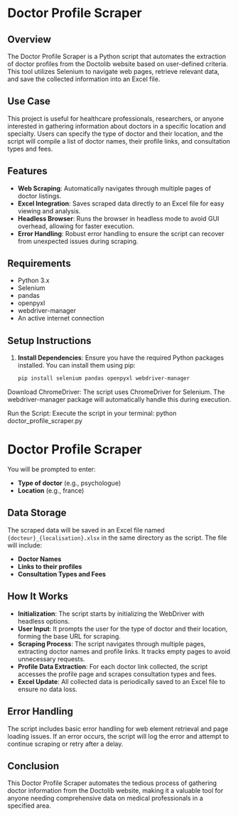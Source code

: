 # Doctor Profile Scraper

## Overview
The Doctor Profile Scraper is a Python script that automates the extraction of doctor profiles from the Doctolib website based on user-defined criteria. This tool utilizes Selenium to navigate web pages, retrieve relevant data, and save the collected information into an Excel file. 

## Use Case
This project is useful for healthcare professionals, researchers, or anyone interested in gathering information about doctors in a specific location and specialty. Users can specify the type of doctor and their location, and the script will compile a list of doctor names, their profile links, and consultation types and fees.

## Features
- **Web Scraping**: Automatically navigates through multiple pages of doctor listings.
- **Excel Integration**: Saves scraped data directly to an Excel file for easy viewing and analysis.
- **Headless Browser**: Runs the browser in headless mode to avoid GUI overhead, allowing for faster execution.
- **Error Handling**: Robust error handling to ensure the script can recover from unexpected issues during scraping.

## Requirements
- Python 3.x
- Selenium
- pandas
- openpyxl
- webdriver-manager
- An active internet connection

## Setup Instructions
1. **Install Dependencies**:
   Ensure you have the required Python packages installed. You can install them using pip:
   ```bash
   pip install selenium pandas openpyxl webdriver-manager
Download ChromeDriver: The script uses ChromeDriver for Selenium. The webdriver-manager package will automatically handle this during execution.

Run the Script: Execute the script in your terminal:
python doctor_profile_scraper.py
# Doctor Profile Scraper

You will be prompted to enter: 
- **Type of doctor** (e.g., psychologue) 
- **Location** (e.g., france) 

## Data Storage 
The scraped data will be saved in an Excel file named `{docteur}_{localisation}.xlsx` in the same directory as the script. The file will include: 
- **Doctor Names** 
- **Links to their profiles** 
- **Consultation Types and Fees** 

## How It Works 
- **Initialization**: The script starts by initializing the WebDriver with headless options. 
- **User Input**: It prompts the user for the type of doctor and their location, forming the base URL for scraping. 
- **Scraping Process**: The script navigates through multiple pages, extracting doctor names and profile links. It tracks empty pages to avoid unnecessary requests. 
- **Profile Data Extraction**: For each doctor link collected, the script accesses the profile page and scrapes consultation types and fees. 
- **Excel Update**: All collected data is periodically saved to an Excel file to ensure no data loss. 

## Error Handling 
The script includes basic error handling for web element retrieval and page loading issues. If an error occurs, the script will log the error and attempt to continue scraping or retry after a delay. 

## Conclusion 
This Doctor Profile Scraper automates the tedious process of gathering doctor information from the Doctolib website, making it a valuable tool for anyone needing comprehensive data on medical professionals in a specified area.

